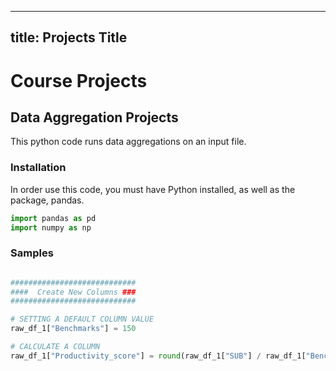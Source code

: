 
---
title: Projects Title
---

# Course Projects

##  Data Aggregation Projects
This python code runs data aggregations on an input file. 

### Installation
In order use this code, you must have Python installed, as well as the package, pandas. 

```python
import pandas as pd
import numpy as np
```


### Samples

```python

############################
####  Create New Columns ###
############################

# SETTING A DEFAULT COLUMN VALUE
raw_df_1["Benchmarks"] = 150

# CALCULATE A COLUMN
raw_df_1["Productivity_score"] = round(raw_df_1["SUB"] / raw_df_1["Benchmarks"], 2)

```
